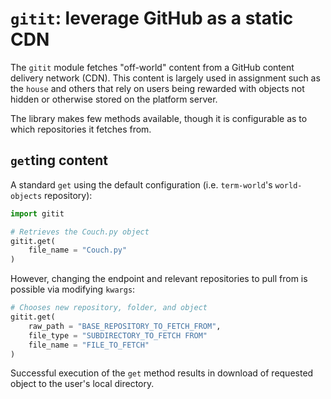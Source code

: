 # `gitit`: leverage GitHub as a static CDN

The `gitit` module fetches "off-world" content from a GitHub content delivery network (CDN). This content
is largely used in assignment such as the `house` and others that rely on users being rewarded with objects
not hidden or otherwise stored on the platform server.

The library makes few methods available, though it is configurable as to which repositories it fetches from.

## `get`ting content

A standard `get` using the default configuration (i.e. `term-world`'s `world-objects` repository):

```python
import gitit

# Retrieves the Couch.py object
gitit.get(
    file_name = "Couch.py"
)
```

However, changing the endpoint and relevant repositories to pull from is possible via modifying `kwargs`:

```python
# Chooses new repository, folder, and object
gitit.get(
    raw_path = "BASE_REPOSITORY_TO_FETCH_FROM",
    file_type = "SUBDIRECTORY_TO_FETCH FROM"
    file_name = "FILE_TO_FETCH"
)
```

Successful execution of the `get` method results in download of requested object to the user's local
directory.

